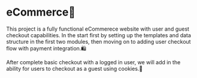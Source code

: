 # eCommerce🛒
This project is a fully functional eCommerece website with user and guest checkout capabilities. In the start first by setting up the templates and data structure in the first two modules, then moving on to adding user checkout flow with payment integration.🛍

After complete basic checkout with a logged in user, we will add in the ability for users to checkout as a guest using cookies.📝
